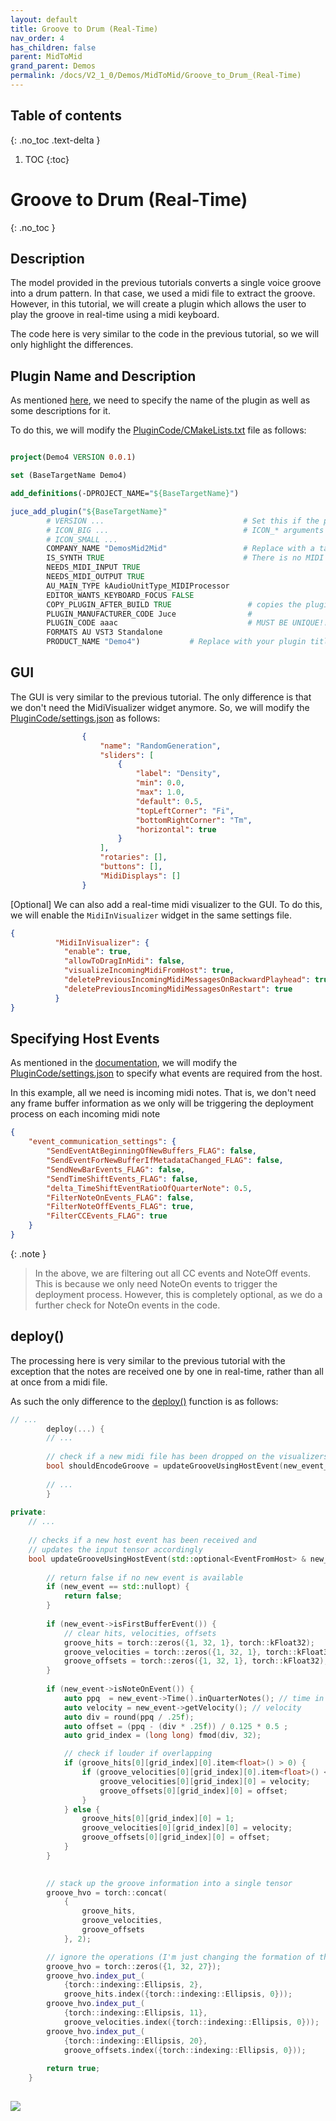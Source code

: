 ```yaml
---
layout: default
title: Groove to Drum (Real-Time)
nav_order: 4
has_children: false
parent: MidToMid
grand_parent: Demos
permalink: /docs/V2_1_0/Demos/MidToMid/Groove_to_Drum_(Real-Time)
---
```



## Table of contents
{: .no_toc .text-delta }

1. TOC
{:toc}

# Groove to Drum (Real-Time)
{: .no_toc }

## Description
The model provided in the previous tutorials converts a single voice groove into a drum pattern. In that case,
we used a midi file to extract the groove. However, in this tutorial, we will create a plugin which allows the user
to play the groove in real-time using a midi keyboard.

The code here is very similar to the code in the previous tutorial, so we will only highlight the differences.

## Plugin Name and Description
As mentioned [here](https://neuralmidifx.github.io/docs/V2_1_0/Installation#step-2-edit-plugin-name-and-description), 
we need to specify the name of the plugin as well as some descriptions for it.

To do this, we will modify the [PluginCode/CMakeLists.txt](https://github.com/neuralmidifx/Mid2Mid_Grv2DrmRT/blob/master/PluginCode/CMakeLists.txt) file as follows:

```cmake

project(Demo4 VERSION 0.0.1)

set (BaseTargetName Demo4)

add_definitions(-DPROJECT_NAME="${BaseTargetName}")

juce_add_plugin("${BaseTargetName}"
        # VERSION ...                               # Set this if the plugin version is different to the project version
        # ICON_BIG ...                              # ICON_* arguments specify a path to an image file to use as an icon for the Standalone
        # ICON_SMALL ...
        COMPANY_NAME "DemosMid2Mid"                 # Replace with a tag identifying your name
        IS_SYNTH TRUE                               # There is no MIDI vst3 plugin format, so we are going to assume a midi instrument plugin
        NEEDS_MIDI_INPUT TRUE
        NEEDS_MIDI_OUTPUT TRUE
        AU_MAIN_TYPE kAudioUnitType_MIDIProcessor
        EDITOR_WANTS_KEYBOARD_FOCUS FALSE
        COPY_PLUGIN_AFTER_BUILD TRUE                 # copies the plugin to user plugins folder so as to easily load in DAW
        PLUGIN_MANUFACTURER_CODE Juce                #
        PLUGIN_CODE aaac                             # MUST BE UNIQUE!! If similar to other plugins, conflicts will occur
        FORMATS AU VST3 Standalone
        PRODUCT_NAME "Demo4")           # Replace with your plugin title
```

## GUI

The GUI is very similar to the previous tutorial. The only difference is that we don't need the MidiVisualizer widget
anymore. So, we will modify the [PluginCode/settings.json](https://github.com/neuralmidifx/Mid2Mid_Grv2DrmRT/blob/master/PluginCode/settings.json)
as follows:

```json
                {
                    "name": "RandomGeneration",
                    "sliders": [
                        {
                            "label": "Density",
                            "min": 0.0,
                            "max": 1.0,
                            "default": 0.5,
                            "topLeftCorner": "Fi",
                            "bottomRightCorner": "Tm",
                            "horizontal": true
                        }
                    ],
                    "rotaries": [],
                    "buttons": [],
                    "MidiDisplays": []
                }
```

[Optional] We can also add a real-time midi visualizer to the GUI. To do this, we will enable the `MidiInVisualizer` widget
in the same settings file.

```json
{
          "MidiInVisualizer": {
            "enable": true,
            "allowToDragInMidi": false,
            "visualizeIncomingMidiFromHost": true,
            "deletePreviousIncomingMidiMessagesOnBackwardPlayhead": true,
            "deletePreviousIncomingMidiMessagesOnRestart": true
          }
}
```

## Specifying Host Events

As mentioned in the [documentation](https://neuralmidifx.github.io/docs/V2_1_0/DeploymentThread_DPL/SpecifyHostEvents),
we will modify the [PluginCode/settings.json](https://github.com/neuralmidifx/Mid2Mid_Grv2DrmRT/blob/master/PluginCode/settings.json)
to specify what events are required from the host.

In this example, all we need is incoming midi notes. That is, we don't need any frame buffer information as we only
will be triggering the deployment process on each incoming midi note

```json
{
    "event_communication_settings": {
        "SendEventAtBeginningOfNewBuffers_FLAG": false,
        "SendEventForNewBufferIfMetadataChanged_FLAG": false,
        "SendNewBarEvents_FLAG": false,
        "SendTimeShiftEvents_FLAG": false,
        "delta_TimeShiftEventRatioOfQuarterNote": 0.5,
        "FilterNoteOnEvents_FLAG": false,
        "FilterNoteOffEvents_FLAG": true,
        "FilterCCEvents_FLAG": true
    }
}
```

{: .note }
> In the above, we are filtering out all CC events and NoteOff events. This is because we only need NoteOn events to trigger
> the deployment process. However, this is completely optional, as we do a further check for NoteOn events in the code.


## deploy()

The processing here is very similar to the previous tutorial with the exception that the notes are received one by one
in real-time, rather than all at once from a midi file.

As such the only difference to the [deploy()](https://github.com/neuralmidifx/Mid2Mid_Grv2DrmRT/blob/master/PluginCode/deploy.h) 
function is as follows:

```c++
// ...
        deploy(...) {
        // ... 
            
        // check if a new midi file has been dropped on the visualizers
        bool shouldEncodeGroove = updateGrooveUsingHostEvent(new_event_from_host);
        
        // ...
        }
        
private:
    // ...
    
    // checks if a new host event has been received and
    // updates the input tensor accordingly
    bool updateGrooveUsingHostEvent(std::optional<EventFromHost> & new_event) {
       
        // return false if no new event is available
        if (new_event == std::nullopt) {
            return false;
        }
        
        if (new_event->isFirstBufferEvent()) {
            // clear hits, velocities, offsets
            groove_hits = torch::zeros({1, 32, 1}, torch::kFloat32);
            groove_velocities = torch::zeros({1, 32, 1}, torch::kFloat32);
            groove_offsets = torch::zeros({1, 32, 1}, torch::kFloat32);
        }
        
        if (new_event->isNoteOnEvent()) {
            auto ppq  = new_event->Time().inQuarterNotes(); // time in ppq
            auto velocity = new_event->getVelocity(); // velocity
            auto div = round(ppq / .25f);
            auto offset = (ppq - (div * .25f)) / 0.125 * 0.5 ;
            auto grid_index = (long long) fmod(div, 32);

            // check if louder if overlapping
            if (groove_hits[0][grid_index][0].item<float>() > 0) {
                if (groove_velocities[0][grid_index][0].item<float>() < velocity) {
                    groove_velocities[0][grid_index][0] = velocity;
                    groove_offsets[0][grid_index][0] = offset;
                }
            } else {
                groove_hits[0][grid_index][0] = 1;
                groove_velocities[0][grid_index][0] = velocity;
                groove_offsets[0][grid_index][0] = offset;
            }
        }
        

        // stack up the groove information into a single tensor
        groove_hvo = torch::concat(
            {
                groove_hits,
                groove_velocities,
                groove_offsets
            }, 2);

        // ignore the operations (I'm just changing the formation of the tensor)
        groove_hvo = torch::zeros({1, 32, 27});
        groove_hvo.index_put_(
            {torch::indexing::Ellipsis, 2},
            groove_hits.index({torch::indexing::Ellipsis, 0}));
        groove_hvo.index_put_(
            {torch::indexing::Ellipsis, 11},
            groove_velocities.index({torch::indexing::Ellipsis, 0}));
        groove_hvo.index_put_(
            {torch::indexing::Ellipsis, 20},
            groove_offsets.index({torch::indexing::Ellipsis, 0}));
        
        return true;
    }
    
```

<img src="{{ site.baseurl }}/assets/gifs/demo4/final.gif">